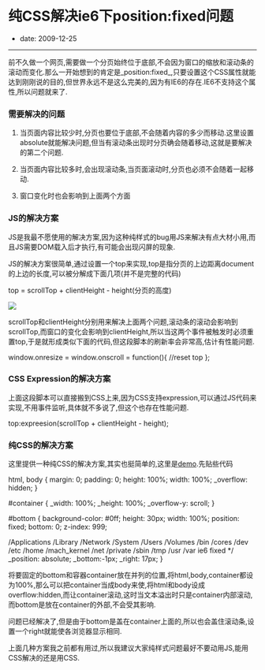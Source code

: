 # 纯CSS解决ie6下position:fixed问题

- date: 2009-12-25

--------------------------


前不久做一个网页,需要做一个分页始终位于底部,不会因为窗口的缩放和滚动条的滚动而变化.那么一开始想到的肯定是_position:fixed_,只要设置这个CSS属性就能达到刚刚说的目的,但世界永远不是这么完美的,因为有IE6的存在.IE6不支持这个属性,所以问题就来了.


### 需要解决的问题






1. 当页面内容比较少时,分页也要位于底部,不会随着内容的多少而移动.这里设置absolute就能解决问题,但当有滚动条出现时分页确会随着移动,这就是要解决的第二个问题.


2. 当页面内容比较多时,会出现滚动条,当页面滚动时,分页也必须不会随着一起移动.


3. 窗口变化时也会影响到上面两个方面




### JS的解决方案


JS是我最不愿使用的解决方案,因为这种纯样式的bug用JS来解决有点大材小用,而且JS需要DOM载入后才执行,有可能会出现闪屏的现象.

JS的解决方案很简单,通过设置一个top来实现,top是指分页的上边距离document的上边的长度,可以被分解成下面几项(并不是完整的代码)


top = scrollTop + clientHeight - height(分页的高度)


![](http://www.developer.com/img/2007/06/Scroll05.jpg)

scrollTop和clientHeight分别用来解决上面两个问题,滚动条的滚动会影响到scrollTop,而窗口的变化会影响到clientHeight,所以当这两个事件被触发时必须重置top,于是就形成类似下面的代码,但这段脚本的刷新率会非常高,估计有性能问题.


window.onresize = window.onscroll = function(){
//reset top
};




### CSS Expression的解决方案


上面这段脚本可以直接搬到CSS上来,因为CSS支持expression,可以通过JS代码来实现,不用事件监听,具体就不多说了,但这个也存在性能问题.


top:expreesion(scrollTop + clientHeight - height);




### 纯CSS的解决方案


这里提供一种纯CSS的解决方案,其实也挺简单的,这里是[demo](http://dl.dropbox.com/u/358534/jsdome/bug/ie6-position-fixed.html).先贴些代码


<body>
<div id="container"></div>
<div id="bottom"></div>
</body>




html, body {
margin: 0;
padding: 0;
height: 100%;
width: 100%;
_overflow: hidden;
}

#container {
_width: 100%;
_height: 100%;
_overflow-y: scroll;
}

#bottom {
background-color: #0ff;
height: 30px;
width: 100%;
position: fixed;
bottom: 0;
z-index: 999;

/Applications /Library /Network /System /Users /Volumes /bin /cores /dev /etc /home /mach_kernel /net /private /sbin /tmp /usr /var ie6 fixed */
_position: absolute;
_bottom:-1px;
_right: 17px;
}


将要固定的bottom和容器container放在并列的位置,将html,body,container都设为100%,那么可以把container当成body来使,将html和body设成overflow:hidden,而让container滚动,这时当文本溢出时只是container内部滚动,而bottom是放在container的外部,不会受其影响.

问题已经解决了,但是由于bottom是盖在container上面的,所以也会盖住滚动条,设置一个right就能使各浏览器显示相同.

上面几种方案我之前都有用过,所以我建议大家纯样式问题最好不要动用JS,能用CSS解决的还是用CSS.
